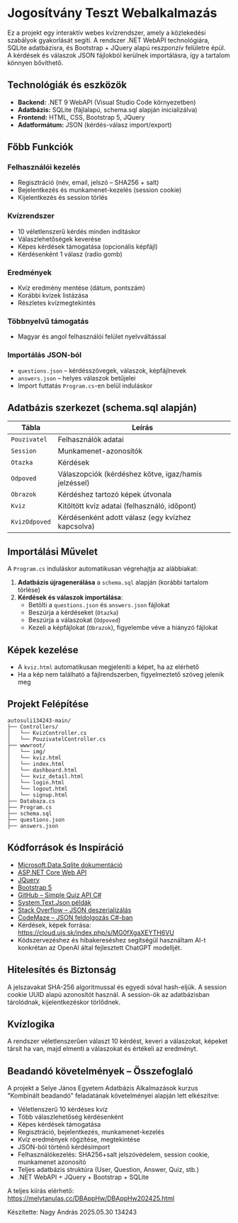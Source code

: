 
# Jogosítvány Teszt Webalkalmazás

Ez a projekt egy interaktív webes kvízrendszer, amely a közlekedési szabályok gyakorlását segíti. A rendszer .NET WebAPI technológiára, SQLite adatbázisra, és Bootstrap + JQuery alapú reszponzív felületre épül. A kérdések és válaszok JSON fájlokból kerülnek importálásra, így a tartalom könnyen bővíthető.

## Technológiák és eszközök

- **Backend:** .NET 9 WebAPI (Visual Studio Code környezetben)
- **Adatbázis:** SQLite (fájlalapú, schema.sql alapján inicializálva)
- **Frontend:** HTML, CSS, Bootstrap 5, JQuery
- **Adatformátum:** JSON (kérdés-válasz import/export)

## Főbb Funkciók

### Felhasználói kezelés

- Regisztráció (név, email, jelszó – SHA256 + salt)
- Bejelentkezés és munkamenet-kezelés (session cookie)
- Kijelentkezés és session törlés

### Kvízrendszer

- 10 véletlenszerű kérdés minden indításkor
- Válaszlehetőségek keverése
- Képes kérdések támogatása (opcionális képfájl)
- Kérdésenként 1 válasz (radio gomb)

### Eredmények

- Kvíz eredmény mentése (dátum, pontszám)
- Korábbi kvízek listázása
- Részletes kvízmegtekintés

### Többnyelvű támogatás

- Magyar és angol felhasználói felület nyelvváltással

### Importálás JSON-ból

- `questions.json` – kérdésszövegek, válaszok, képfájlnevek
- `answers.json` – helyes válaszok betűjelei
- Import futtatás `Program.cs`-en belül induláskor

## Adatbázis szerkezet (schema.sql alapján)

| Tábla | Leírás |
|-------|--------|
| `Pouzivatel` | Felhasználók adatai |
| `Session` | Munkamenet-azonosítók |
| `Otazka` | Kérdések |
| `Odpoved` | Válaszopciók (kérdéshez kötve, igaz/hamis jelzéssel) |
| `Obrazok` | Kérdéshez tartozó képek útvonala |
| `Kviz` | Kitöltött kvíz adatai (felhasználó, időpont) |
| `KvizOdpoved` | Kérdésenként adott válasz (egy kvízhez kapcsolva) |

## Importálási Művelet

A `Program.cs` induláskor automatikusan végrehajtja az alábbiakat:

1. **Adatbázis újragenerálása** a `schema.sql` alapján (korábbi tartalom törlése)
2. **Kérdések és válaszok importálása**:
   - Betölti a `questions.json` és `answers.json` fájlokat
   - Beszúrja a kérdéseket (`Otazka`)
   - Beszúrja a válaszokat (`Odpoved`)
   - Kezeli a képfájlokat (`Obrazok`), figyelembe véve a hiányzó fájlokat

## Képek kezelése

- A `kviz.html` automatikusan megjeleníti a képet, ha az elérhető
- Ha a kép nem található a fájlrendszerben, figyelmeztető szöveg jelenik meg

## Projekt Felépítése

```
autosuli134243-main/
├── Controllers/
│   └── KvizController.cs
│   └── PouzivatelController.cs
├── wwwroot/
│   └── img/
│   └── kviz.html
│   └── index.html
│   └── dashboard.html
│   └── kviz_detail.html
│   └── login.html
│   └── logout.html
│   └── signup.html
├── Databaza.cs
├── Program.cs
├── schema.sql
├── questions.json
├── answers.json
```

## Kódforrások és Inspiráció

- [Microsoft.Data.Sqlite dokumentáció](https://learn.microsoft.com/en-us/dotnet/standard/data/sqlite/)
- [ASP.NET Core Web API](https://learn.microsoft.com/en-us/aspnet/core/web-api/)
- [JQuery](https://jquery.com/)
- [Bootstrap 5](https://getbootstrap.com/)
- [GitHub – Simple Quiz API C#](https://github.com/dotnet/samples)
- [System.Text.Json példák](https://learn.microsoft.com/en-us/dotnet/standard/serialization/system-text-json-how-to)
- [Stack Overflow – JSON deszerializálás](https://stackoverflow.com/questions/38713845/deserializing-nested-json-objects-in-c-sharp](https://stackoverflow.com/questions/3316762/what-is-deserialize-and-serialize-in-json))
- [CodeMaze – JSON feldolgozás C#-ban](https://code-maze.com/csharp-json-serialization/)
- Kérdések, képek forrása: https://cloud.ujs.sk/index.php/s/MG0fXgaXEYTH6VU
- Kódszervezéshez és hibakereséshez segítségül használtam AI-t konkrétan az OpenAI által fejlesztett ChatGPT modelljét.

## Hitelesítés és Biztonság

A jelszavakat SHA-256 algoritmussal és egyedi sóval hash-eljük. A session cookie UUID alapú azonosítót használ. A session-ök az adatbázisban tárolódnak, kijelentkezéskor törlődnek.

## Kvízlogika

A rendszer véletlenszerűen választ 10 kérdést, keveri a válaszokat, képeket társít ha van, majd elmenti a válaszokat és értékeli az eredményt.

## Beadandó követelmények – Összefoglaló

A projekt a Selye János Egyetem Adatbázis Alkalmazások kurzus "Kombinált beadandó" feladatának követelményei alapján lett elkészítve:

- Véletlenszerű 10 kérdéses kvíz
- Több válaszlehetőség kérdésenként
- Képes kérdések támogatása
- Regisztráció, bejelentkezés, munkamenet-kezelés
- Kvíz eredmények rögzítése, megtekintése
- JSON-ból történő kérdésimport
- Felhasználókezelés: SHA256+salt jelszóvédelem, session cookie, munkamenet azonosító
- Teljes adatbázis struktúra (User, Question, Answer, Quiz, stb.)
- .NET WebAPI + JQuery + Bootstrap + SQLite

A teljes kiírás elérhető: https://melytanulas.cc/DBAppHw/DBAppHw202425.html


Készítette:
Nagy András 2025.05.30
134243
